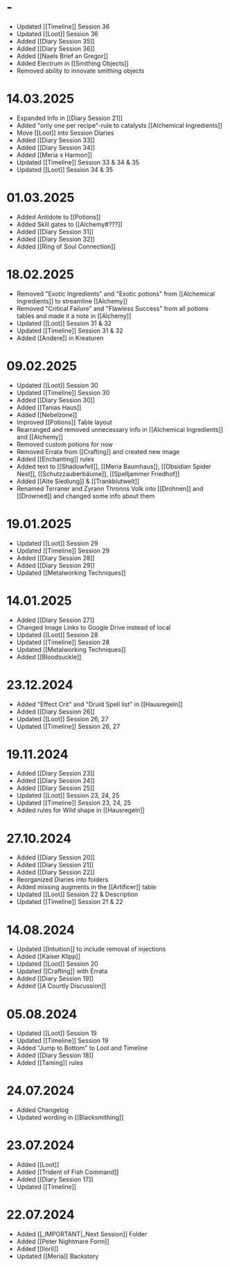 # -
- Updated [[Timeline]] Session 36
- Updated [[Loot]] Session 36
- Added [[Diary Session 35]]
- Added [[Diary Session 36]]
- Added [[Naels Brief an Gregor]]
- Added Electrum in [[Smithing Objects]]
- Removed ability to innovate smithing objects
# 14.03.2025
- Expanded Info in [[Diary Session 21]]
- Added "only one per recipe"-rule to catalysts [[Alchemical Ingredients]]
- Move [[Loot]] into Session Diaries
- Added [[Diary Session 33]]
- Added [[Diary Session 34]]
- Added [[Meria x Harmon]]
- Updated [[Timeline]] Session 33 & 34 & 35
- Updated [[Loot]] Session 34 & 35
# 01.03.2025
- Added Antidote to [[Potions]]
- Added Skill gates to [[Alchemy#???]]
- Added [[Diary Session 31]]
- Added [[Diary Session 32]]
- Added [[Ring of Soul Connection]]

# 18.02.2025
- Removed "Exotic Ingredients" and "Exotic potions" from [[Alchemical Ingredients]] to streamline [[Alchemy]]
- Removed "Critical Failure" and "Flawless Success" from all potions tables and made it a note in [[Alchemy]] 
- Updated [[Loot]] Session 31 & 32
- Updated [[Timeline]] Session 31 & 32
- Added [[Andere]] in Kreaturen

# 09.02.2025
- Updated [[Loot]] Session 30
- Updated [[Timeline]] Session 30
- Added [[Diary Session 30]]
- Added [[Tanias Haus]]
- Added [[Nebelzone]]
- Improved [[Potions]] Table layout
- Rearranged and removed unnecessary info in [[Alchemical Ingredients]] and [[Alchemy]]
- Removed custom potions for now
- Removed Errata from [[Crafting]] and created new image
- Added [[Enchanting]] rules
- Added text to [[Shadowfell]], [[Meria Baumhaus]], [[Obsidian Spider Nest]], [[Schutzzauberbäume]], [[Spelljammer Friedhof]]
- Added [[Alte Siedlung]] & [[Trankblutwelt]]
- Renamed Terraner and Zyrann Thronns Volk into [[Drohnen]] and [[Drowned]] and changed some info about them

# 19.01.2025
- Updated [[Loot]] Session 29
- Updated [[Timeline]] Session 29
- Added [[Diary Session 28]]
- Added [[Diary Session 29]]
- Updated [[Metalworking Techniques]]

# 14.01.2025
- Added [[Diary Session 27]]
- Changed Image Links to Google Drive instead of local
- Updated [[Loot]] Session 28
- Updated [[Timeline]] Session 28
- Updated [[Metalworking Techniques]]
- Added [[Bloodsuckle]]

# 23.12.2024
- Added "Effect Crit" and "Druid Spell list" in [[Hausregeln]]
- Added [[Diary Session 26]]
- Updated [[Loot]] Session 26, 27
- Updated [[Timeline]] Session 26, 27

# 19.11.2024
- Added [[Diary Session 23]]
- Added [[Diary Session 24]]
- Added [[Diary Session 25]]
- Updated [[Loot]] Session 23, 24, 25
- Updated [[Timeline]] Session 23, 24, 25
- Added rules for Wild shape in [[Hausregeln]]

# 27.10.2024
- Added [[Diary Session 20]]
- Added [[Diary Session 21]]
- Added [[Diary Session 22]]
- Reorganized Diaries into folders
- Added missing augments in the [[Artificer]] table
- Updated [[Loot]] Session 22 & Description
- Updated [[Timeline]] Session 21 & 22

# 14.08.2024
- Updated [[Intuition]] to include removal of injections
- Added [[Kaiser Klipp]]
- Updated [[Loot]] Session 20
- Updated [[Crafting]] with Errata
- Added [[Diary Session 19]]
- Added [[A Courtly Discussion]]

# 05.08.2024
- Updated [[Loot]] Session 19
- Updated [[Timeline]] Session 19
- Added "Jump to Bottom" to Loot and Timeline
- Added [[Diary Session 18]]
- Added [[Taming]] rules

# 24.07.2024

- Added Changelog
- Updated wording in [[Blacksmithing]]

# 23.07.2024

- Added [[Loot]]
- Added [[Trident of Fish Command]]
- Added [[Diary Session 17]]
- Updated [[Timeline]]

# 22.07.2024

- Added [[_IMPORTANT|_Next Session]] Folder
- Added [[Peter Nightmare Form]]
- Added [[Iloril]]
- Updated [[Meria]] Backstory